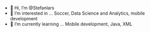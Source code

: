 - 👋 Hi, I’m @Stefanlars
- 👀 I’m interested in ... Soccer, Data Science and Analytics, mobile development
- 🌱 I’m currently learning ... Mobile development, Java, XML

<!---
Stefanlars/Stefanlars is a ✨ special ✨ repository because its `README.md` (this file) appears on your GitHub profile.
You can click the Preview link to take a look at your changes.
--->

